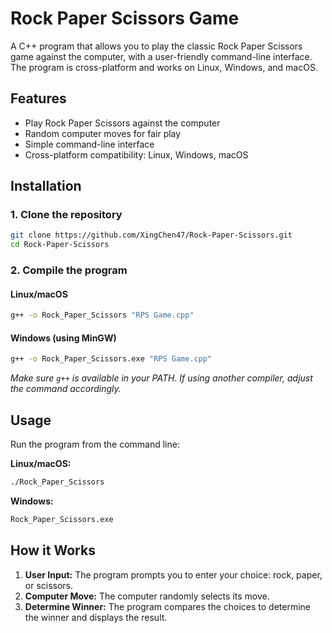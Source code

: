 # Rock Paper Scissors Game

A C++ program that allows you to play the classic Rock Paper Scissors game against the computer, with a user-friendly command-line interface. The program is cross-platform and works on Linux, Windows, and macOS.

## Features

- Play Rock Paper Scissors against the computer
- Random computer moves for fair play
- Simple command-line interface
- Cross-platform compatibility: Linux, Windows, macOS

## Installation

### 1. Clone the repository
```sh
git clone https://github.com/XingChen47/Rock-Paper-Scissors.git
cd Rock-Paper-Scissors
```

### 2. Compile the program

#### **Linux/macOS**
```sh
g++ -o Rock_Paper_Scissors "RPS Game.cpp"
```

#### **Windows (using MinGW)**
```sh
g++ -o Rock_Paper_Scissors.exe "RPS Game.cpp"
```
*Make sure `g++` is available in your PATH. If using another compiler, adjust the command accordingly.*

## Usage

Run the program from the command line:

**Linux/macOS:**
```sh
./Rock_Paper_Scissors
```

**Windows:**
```sh
Rock_Paper_Scissors.exe
```


## How it Works

1. **User Input:** The program prompts you to enter your choice: rock, paper, or scissors.
2. **Computer Move:** The computer randomly selects its move.
3. **Determine Winner:** The program compares the choices to determine the winner and displays the result.
